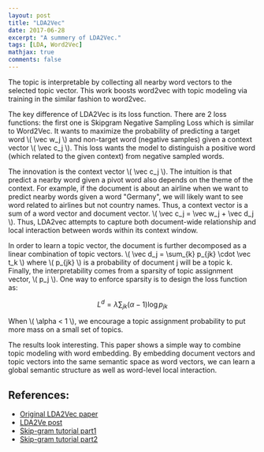 ```yaml
---
layout: post
title: "LDA2Vec"
date: 2017-06-28
excerpt: "A summery of LDA2Vec."
tags: [LDA, Word2Vec]
mathjax: true
comments: false
---
```


The topic is interpretable by collecting all nearby word vectors to the selected topic vector. This work boosts word2vec with topic modeling via training in the similar fashion to word2vec.

The key difference of LDA2Vec is its loss function. There are 2 loss functions: the first one is Skipgram Negative Sampling Loss which is similar to Word2Vec. It wants to maximize the probability of predicting a target word \\( \vec w_j \\) and non-target word (negative samples) given a context vector \\( \vec c_j \\). This loss wants the model to distinguish a positive word (which related to the given context) from negative sampled words.

The innovation is the context vector \\( \vec c_j \\). The intuition is that predict a nearby word given a pivot word also depends on the theme of the context. For example, if the document is about an airline when we want to predict nearby words given a word "Germany", we will likely want to see word related to airlines but not country names. Thus, a context vector is a sum of a word vector and document vector. \\( \vec c_j = \vec w_j + \vec d_j \\). Thus, LDA2vec attempts to capture both document-wide relationship and local interaction between words within its context window.

In order to learn a topic vector, the document is further decomposed as a linear combination of topic vectors. \\( \vec d_j = \sum_{k} p_{jk} \cdot \vec t_k \\) where \\( p_{jk} \\) is a probability of document j will be a topic k. Finally, the interpretability comes from a sparsity of topic assignment vector, \\( p_j \\). One way to enforce sparsity is to design the loss function as:

$$ L^{d} = \lambda \sum_{jk} (\alpha - 1)\log p_{jk} $$

When \\( \alpha < 1 \\), we encourage a topic assignment probability to put more mass on a small set of topics.

The results look interesting. This paper shows a simple way to combine topic modeling with word embedding. By embedding document vectors and topic vectors into the same semantic space as word vectors, we can learn a global semantic structure as well as word-level local interaction.

## References:

- [Original LDA2Vec paper](https://arxiv.org/pdf/1605.02019.pdf)
- [LDA2Ve post](http://multithreaded.stitchfix.com/blog/2016/05/27/lda2vec/)
- [Skip-gram tutorial part1](http://mccormickml.com/2016/04/19/word2vec-tutorial-the-skip-gram-model/)
- [Skip-gram tutorial part2](http://mccormickml.com/2017/01/11/word2vec-tutorial-part-2-negative-sampling/)
